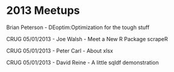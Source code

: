 # 2013 Meetups

Brian Peterson - DEoptim:Optimization for the tough stuff

CRUG 05/01/2013 - Joe Walsh - Meet a New R Package scrapeR

CRUG 05/01/2013 - Peter Carl - About xlsx

CRUG 05/01/2013 - David Reine - A little sqldf demonstration
